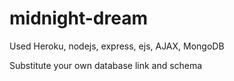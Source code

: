 # midnight-dream
Used Heroku, nodejs, express, ejs, AJAX, MongoDB

Substitute your own database link and schema
